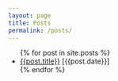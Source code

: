 ```yaml
---
layout: page
title: Posts
permalink: /posts/
---
```



<ul>
  {% for post in site.posts %}
    <li>
      <a href="{{post.url}}">{{post.title}}</a> [{{post.date}}]
    </li>
  {% endfor %}
</ul>